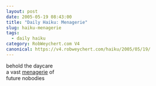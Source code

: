 ```yaml
---
layout: post
date: 2005-05-19 08:43:00
title: "Daily Haiku: Menagerie"
slug: haiku-menagerie
tags:
  - daily haiku
category: RobWeychert.com V4
canonical: https://v4.robweychert.com/haiku/2005/05/19/
---
```


behold the daycare  
a vast [menagerie](http://dictionary.reference.com/wordoftheday/archive/2005/05/19.html) of  
future nobodies